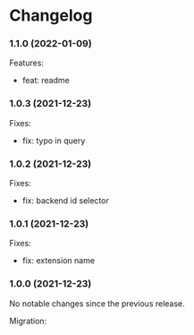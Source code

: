# Changelog

### 1.1.0 (2022-01-09)

Features:

-   feat: readme

### 1.0.3 (2021-12-23)

Fixes:

-   fix: typo in query

### 1.0.2 (2021-12-23)

Fixes:

-   fix: backend id selector

### 1.0.1 (2021-12-23)

Fixes:

-   fix: extension name

### 1.0.0 (2021-12-23)

No notable changes since the previous release.

Migration:
